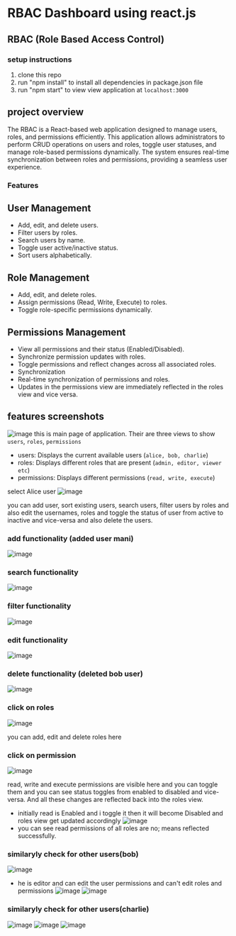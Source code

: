 # RBAC Dashboard using react.js

## RBAC (Role Based Access Control)

### setup instructions

1. clone this repo
2. run "npm install" to install all dependencies in package.json file
3. run "npm start" to view view application at `localhost:3000`

## project overview

The RBAC is a React-based web application designed to manage users, roles, and permissions efficiently. This application allows administrators to perform CRUD operations on users and roles, toggle user statuses, and manage role-based permissions dynamically. The system ensures real-time synchronization between roles and permissions, providing a seamless user experience.

### Features

## User Management

- Add, edit, and delete users. <br>
- Filter users by roles. <br>
- Search users by name.<br>
- Toggle user active/inactive status.<br>
- Sort users alphabetically.<br>

## Role Management

- Add, edit, and delete roles.<br>
- Assign permissions (Read, Write, Execute) to roles.<br>
- Toggle role-specific permissions dynamically.<br>

## Permissions Management

- View all permissions and their status (Enabled/Disabled).<br>
- Synchronize permission updates with roles.<br>
- Toggle permissions and reflect changes across all associated roles.<br>
- Synchronization<br>
- Real-time synchronization of permissions and roles.<br>
- Updates in the permissions view are immediately reflected in the roles view and vice versa.<br>

## features screenshots
![image](https://github.com/user-attachments/assets/1368ae59-2046-48fa-bbca-4685bad2de7a)
this is main page of application. Their are three views to show `users`, `roles`, `permissions`

- users: Displays the current available users (`alice, bob, charlie`)
- roles: Displays different roles that are present (`admin, editor, viewer etc`)
- permissions: Displays different permissions (`read, write, execute`)

select Alice user 
![image](https://github.com/user-attachments/assets/50d6374f-e8bf-4166-95c3-d8340466a2a9)

you can add user, sort existing users, search users, filter users by roles and also edit the usernames, roles and toggle the status of user from active to inactive and vice-versa and also delete the users.


### add functionality (added user mani)
![image](https://github.com/user-attachments/assets/24948d91-7b3c-48da-9073-9e706b6ab449)



### search functionality
![image](https://github.com/user-attachments/assets/c63affd6-cd7e-4b8a-a4cf-e7525a675ba8)


### filter functionality
![image](https://github.com/user-attachments/assets/8acf0e06-aaf9-4cdf-9cc8-e55d39f2d233)

### edit functionality
![image](https://github.com/user-attachments/assets/e1a5d300-00ad-47a4-8dcb-70bcd6069377)

### delete functionality (deleted bob user)
![image](https://github.com/user-attachments/assets/b97632ae-fbc6-42f8-a6ca-c928b020ed5d)

### click on roles
![image](https://github.com/user-attachments/assets/9d62272a-3902-454f-a970-c5094a8f9996)

you can add, edit and delete roles here

### click on permission
![image](https://github.com/user-attachments/assets/2bbee822-abec-406c-aaee-d15225597373)

read, write and execute permissions are visible here and you can toggle them and you can see status toggles from enabled to disabled and vice-versa. And all these changes are reflected back into the roles view.
- initially read is Enabled and i toggle it then it will become Disabled and roles view get updated accordingly
![image](https://github.com/user-attachments/assets/cb0c2cb8-7fa1-499b-8cab-d4953ef54b29)
- you can see read permissions of all roles are no; means reflected successfully.

### similaryly check for other users(bob)
![image](https://github.com/user-attachments/assets/79abf324-12dc-4704-8cba-abc15ccaac4a)
- he is editor and can edit the user permissions and can't edit roles and permissions
  ![image](https://github.com/user-attachments/assets/80819681-3430-4c62-87c2-3c6af35ced1e)
  ![image](https://github.com/user-attachments/assets/f12f3195-31d0-4689-9a33-b8f796ecfb02)

### similaryly check for other users(charlie)
![image](https://github.com/user-attachments/assets/a979391f-2788-4492-a78c-e7652056d986)
![image](https://github.com/user-attachments/assets/a63e15a0-18f7-4d6e-8a77-8bb5dab30779)
![image](https://github.com/user-attachments/assets/9c472e85-c8ce-490c-b1fb-5e73a37971d0)



